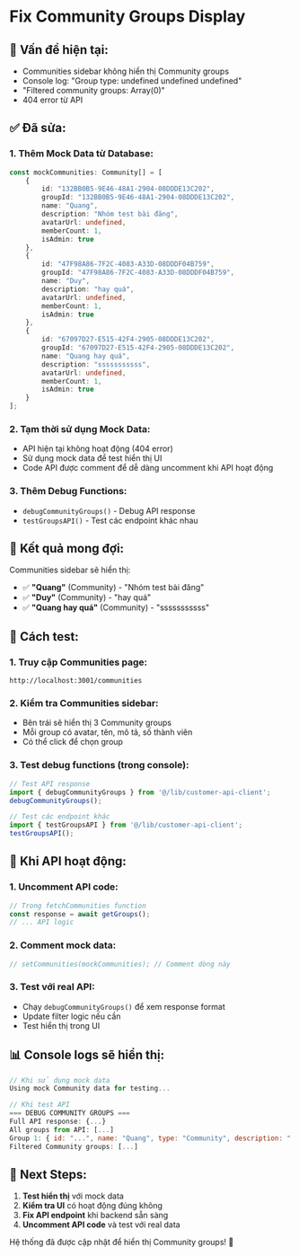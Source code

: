 # Fix Community Groups Display

## 🚨 **Vấn đề hiện tại:**
- Communities sidebar không hiển thị Community groups
- Console log: "Group type: undefined undefined undefined"
- "Filtered community groups: Array(0)"
- 404 error từ API

## ✅ **Đã sửa:**

### 1. **Thêm Mock Data từ Database:**
```typescript
const mockCommunities: Community[] = [
    {
        id: "132BB0B5-9E46-48A1-2904-08DDDE13C202",
        groupId: "132BB0B5-9E46-48A1-2904-08DDDE13C202",
        name: "Quang",
        description: "Nhóm test bài đăng",
        avatarUrl: undefined,
        memberCount: 1,
        isAdmin: true
    },
    {
        id: "47F98A86-7F2C-4083-A33D-08DDDF04B759",
        groupId: "47F98A86-7F2C-4083-A33D-08DDDF04B759",
        name: "Duy",
        description: "hay quá",
        avatarUrl: undefined,
        memberCount: 1,
        isAdmin: true
    },
    {
        id: "67097D27-E515-42F4-2905-08DDDE13C202",
        groupId: "67097D27-E515-42F4-2905-08DDDE13C202",
        name: "Quang hay quá",
        description: "sssssssssss",
        avatarUrl: undefined,
        memberCount: 1,
        isAdmin: true
    }
];
```

### 2. **Tạm thời sử dụng Mock Data:**
- API hiện tại không hoạt động (404 error)
- Sử dụng mock data để test hiển thị UI
- Code API được comment để dễ dàng uncomment khi API hoạt động

### 3. **Thêm Debug Functions:**
- `debugCommunityGroups()` - Debug API response
- `testGroupsAPI()` - Test các endpoint khác nhau

## 🎯 **Kết quả mong đợi:**

Communities sidebar sẽ hiển thị:
- ✅ **"Quang"** (Community) - "Nhóm test bài đăng"
- ✅ **"Duy"** (Community) - "hay quá"  
- ✅ **"Quang hay quá"** (Community) - "sssssssssss"

## 🔧 **Cách test:**

### 1. **Truy cập Communities page:**
```
http://localhost:3001/communities
```

### 2. **Kiểm tra Communities sidebar:**
- Bên trái sẽ hiển thị 3 Community groups
- Mỗi group có avatar, tên, mô tả, số thành viên
- Có thể click để chọn group

### 3. **Test debug functions (trong console):**
```javascript
// Test API response
import { debugCommunityGroups } from '@/lib/customer-api-client';
debugCommunityGroups();

// Test các endpoint khác
import { testGroupsAPI } from '@/lib/customer-api-client';
testGroupsAPI();
```

## 🚀 **Khi API hoạt động:**

### 1. **Uncomment API code:**
```typescript
// Trong fetchCommunities function
const response = await getGroups();
// ... API logic
```

### 2. **Comment mock data:**
```typescript
// setCommunities(mockCommunities); // Comment dòng này
```

### 3. **Test với real API:**
- Chạy `debugCommunityGroups()` để xem response format
- Update filter logic nếu cần
- Test hiển thị trong UI

## 📊 **Console logs sẽ hiển thị:**

```javascript
// Khi sử dụng mock data
Using mock Community data for testing...

// Khi test API
=== DEBUG COMMUNITY GROUPS ===
Full API response: {...}
All groups from API: [...]
Group 1: { id: "...", name: "Quang", type: "Community", description: "..." }
Filtered Community groups: [...]
```

## 🎯 **Next Steps:**

1. **Test hiển thị** với mock data
2. **Kiểm tra UI** có hoạt động đúng không
3. **Fix API endpoint** khi backend sẵn sàng
4. **Uncomment API code** và test với real data

Hệ thống đã được cập nhật để hiển thị Community groups! 🚀
